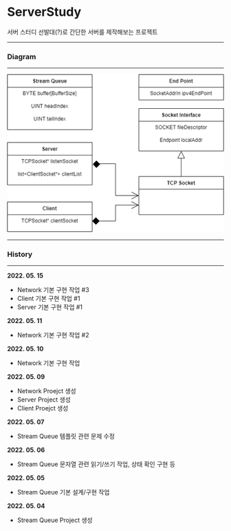 # ServerStudy

서버 스터디 선발대(?)로 간단한 서버를 제작해보는 프로젝트

---------------

### __Diagram__

-----------

![Diagram](./img/Diagram.png)

---------------

### __History__

-----------

**2022. 05. 15**

- Network 기본 구현 작업 #3
- Client 기본 구현 작업 #1
- Server 기본 구현 작업 #1

**2022. 05. 11**

- Network 기본 구현 작업 #2

**2022. 05. 10**

- Network 기본 구현 작업

**2022. 05. 09**

- Network Proejct 생성
- Server Project 생성
- Client Proejct 생성

**2022. 05. 07**

 - Stream Queue 템플릿 관련 문제 수정

**2022. 05. 06**

 - Stream Queue 문자열 관련 읽기/쓰기 작업, 상태 확인 구현 등

**2022. 05. 05**

 - Stream Queue 기본 설계/구현 작업 

**2022. 05. 04**

 - Stream Queue Project 생성
